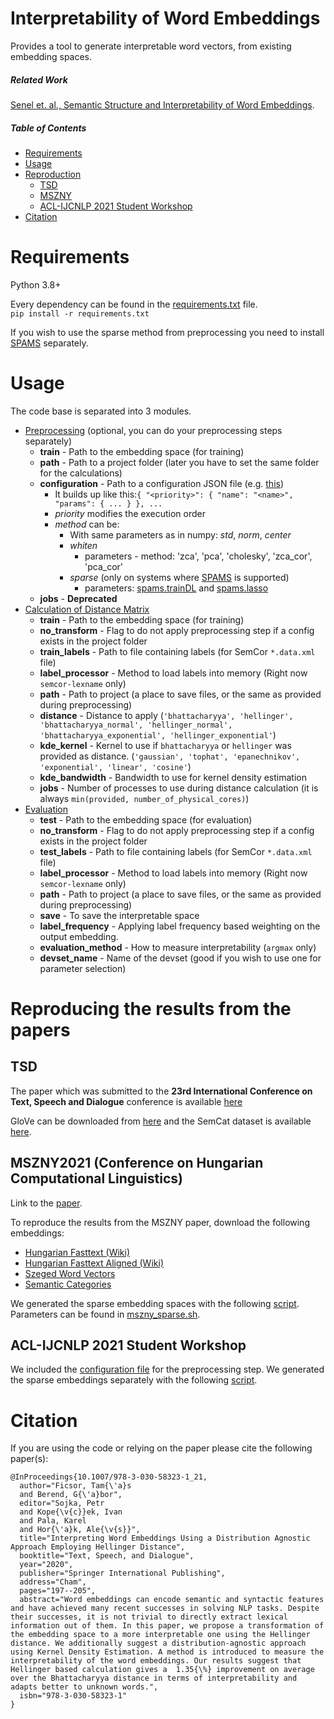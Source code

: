 # Interpretability of Word Embeddings

Provides a tool to generate interpretable word vectors, from existing embedding spaces.

##### Related Work

[Senel et. al., Semantic Structure and Interpretability of Word Embeddings](https://arxiv.org/abs/1711.00331).

##### Table of Contents
- [Requirements](#requirements)
- [Usage](#usage)
- [Reproduction](#reproducing-the-results-from-the-papers)
  - [TSD](#tsd)
  - [MSZNY](#mszny2021-conference-on-hungarian-computational-linguistics)
  - [ACL-IJCNLP 2021 Student Workshop](#acl-ijcnlp-2021-student-workshop)
- [Citation](#citation)


# Requirements

Python 3.8+

Every dependency can be found in the [requirements.txt](requirements.txt) file.<br>
`pip install -r requirements.txt`

If you wish to use the sparse method from preprocessing you need to install [SPAMS](http://spams-devel.gforge.inria.fr) 
separately.

# Usage

The code base is separated into 3 modules.
- [Preprocessing](src/preprocessing-cli.py) (optional, you can do your preprocessing steps separately)
  - **train** - Path to the embedding space (for training)
  - **path** - Path to a project folder (later you have to set the same folder for the calculations)
  - **configuration** - Path to a configuration JSON file (e.g. [this](config/example.json))
    - It builds up like this:```{
  "<priority>": {
    "name": "<name>",
    "params": {
      ...
    }
}, ...```
    - _priority_ modifies the execution order
    - _method_ can be:
      - With same parameters as in numpy: _std_, _norm_, _center_
      - _whiten_
        - parameters - method: 'zca', 'pca', 'cholesky', 'zca_cor', 'pca_cor'
      - _sparse_ (only on systems where [SPAMS](http://spams-devel.gforge.inria.fr) is supported)
        - parameters: [spams.trainDL](http://spams-devel.gforge.inria.fr/doc-python/html/doc_spams004.html#sec5) and [spams.lasso](http://spams-devel.gforge.inria.fr/doc-python/html/doc_spams005.html#sec15)
  - **jobs** - **Deprecated**
- [Calculation of Distance Matrix](src/distance-cli.py)
  - **train** - Path to the embedding space (for training)
  - **no_transform** - Flag to do not apply preprocessing step if a config exists in the project folder
  - **train_labels** - Path to file containing labels (for SemCor `*.data.xml` file)
  - **label_processor** - Method to load labels into memory (Right now `semcor-lexname` only)
  - **path** - Path to project (a place to save files, or the same as provided during preprocessing)
  - **distance** - Distance to apply (`'bhattacharyya', 'hellinger', 'bhattacharyya_normal', 'hellinger_normal',
                                 'bhattacharyya_exponential', 'hellinger_exponential'`)
  - **kde_kernel** - Kernel to use if `bhattacharyya` or `hellinger` was provided as distance. (`'gaussian', 'tophat', 'epanechnikov', 'exponential', 'linear', 'cosine'`)
  - **kde_bandwidth** - Bandwidth to use for kernel density estimation 
  - **jobs** - Number of processes to use during distance calculation (it is always `min(provided, number_of_physical_cores)`)
- [Evaluation](src/distance-cli.py)
  - **test** - Path to the embedding space (for evaluation)
  - **no_transform** - Flag to do not apply preprocessing step if a config exists in the project folder
  - **test_labels** - Path to file containing labels (for SemCor `*.data.xml` file)
  - **label_processor** - Method to load labels into memory (Right now `semcor-lexname` only)
  - **path** - Path to project (a place to save files, or the same as provided during preprocessing)
  - **save** - To save the interpretable space
  - **label_frequency** - Applying label frequency based weighting on the output embedding.
  - **evaluation_method** - How to measure interpretability (`argmax` only)
  - **devset_name** - Name of the devset (good if you wish to use one for parameter selection)


# Reproducing the results from the papers

## TSD
The paper which was submitted to the **23rd International Conference on Text, Speech and Dialogue** conference is available [here](docs/tsd_paper.pdf)

GloVe can be downloaded from [here](http://nlp.stanford.edu/data/glove.6B.zip) and the SemCat dataset is available [here](https://github.com/avaapm/SEMCATdataset2018).

## MSZNY2021 (Conference on Hungarian Computational Linguistics)
Link to the [paper](http://publicatio.bibl.u-szeged.hu/20761/).

To reproduce the results from the MSZNY paper, download the following embeddings:

- [Hungarian Fasttext (Wiki)](https://dl.fbaipublicfiles.com/fasttext/vectors-wiki/wiki.hu.vec)
- [Hungarian Fasttext Aligned (Wiki)](https://dl.fbaipublicfiles.com/fasttext/vectors-aligned/wiki.hu.align.vec)
- [Szeged Word Vectors](http://www.inf.u-szeged.hu/~szantozs/fasttext/)
- [Semantic Categories](https://github.com/ficstamas/multilingual_semantic_categories/blob/master/categories/semcat_en-de-hu.json)

We generated the sparse embedding spaces with the following [script](https://github.com/begab/interpretability_aaai2020/blob/master/src/sparse_coding/sparse_coding.py). Parameters can be found in [mszny_sparse.sh](experiments/mszny_sparse.sh).


## ACL-IJCNLP 2021 Student Workshop

We included the [configuration file](config/aclsw.json) for the preprocessing step. 
We generated the sparse embeddings separately with the following [script](https://github.com/begab/interpretability_aaai2020/blob/master/src/sparse_coding/sparse_coding.py).

# Citation 

If you are using the code or relying on the paper please cite the following paper(s):

```
@InProceedings{10.1007/978-3-030-58323-1_21,
  author="Ficsor, Tam{\'a}s
  and Berend, G{\'a}bor",
  editor="Sojka, Petr
  and Kope{\v{c}}ek, Ivan
  and Pala, Karel
  and Hor{\'a}k, Ale{\v{s}}",
  title="Interpreting Word Embeddings Using a Distribution Agnostic Approach Employing Hellinger Distance",
  booktitle="Text, Speech, and Dialogue",
  year="2020",
  publisher="Springer International Publishing",
  address="Cham",
  pages="197--205",
  abstract="Word embeddings can encode semantic and syntactic features and have achieved many recent successes in solving NLP tasks. Despite their successes, it is not trivial to directly extract lexical information out of them. In this paper, we propose a transformation of the embedding space to a more interpretable one using the Hellinger distance. We additionally suggest a distribution-agnostic approach using Kernel Density Estimation. A method is introduced to measure the interpretability of the word embeddings. Our results suggest that Hellinger based calculation gives a  1.35{\%} improvement on average over the Bhattacharyya distance in terms of interpretability and adapts better to unknown words.",
  isbn="978-3-030-58323-1"
}
```
